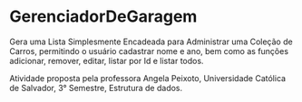 # GerenciadorDeGaragem
Gera uma Lista Simplesmente Encadeada para Administrar uma Coleção de Carros, permitindo o usuário cadastrar nome e ano, bem como as funções adicionar, remover, editar, listar por Id e listar todos.

Atividade proposta pela professora Angela Peixoto, Universidade Católica de Salvador, 3° Semestre, Estrutura de dados.
